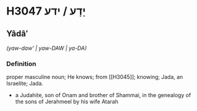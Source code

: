 # H3047 יָדָע / ידע

## Yâdâʻ

_(yaw-daw' | yaw-DAW | ya-DA)_

### Definition

proper masculine noun; He knows; from [[H3045]]; knowing; Jada, an Israelite; Jada.

- a Judahite, son of Onam and brother of Shammai, in the genealogy of the sons of Jerahmeel by his wife Atarah
